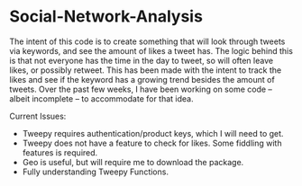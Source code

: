 # Social-Network-Analysis

The intent of this code is to create something that will look through tweets via keywords, and see the amount of likes a tweet has. 
The logic behind this is that not everyone has the time in the day to tweet, so will often leave likes, or possibly retweet. 
This has been made with the intent to track the likes and see if the keyword has a growing trend besides the amount of tweets. 
Over the past few weeks, I have been working on some code – albeit incomplete – to accommodate for that idea. 

Current Issues:
- Tweepy requires authentication/product keys, which I will need to get.
- Tweepy does not have a feature to check for likes. Some fiddling with features is required.
- Geo is useful, but will require me to download the package.
- Fully understanding Tweepy Functions.
